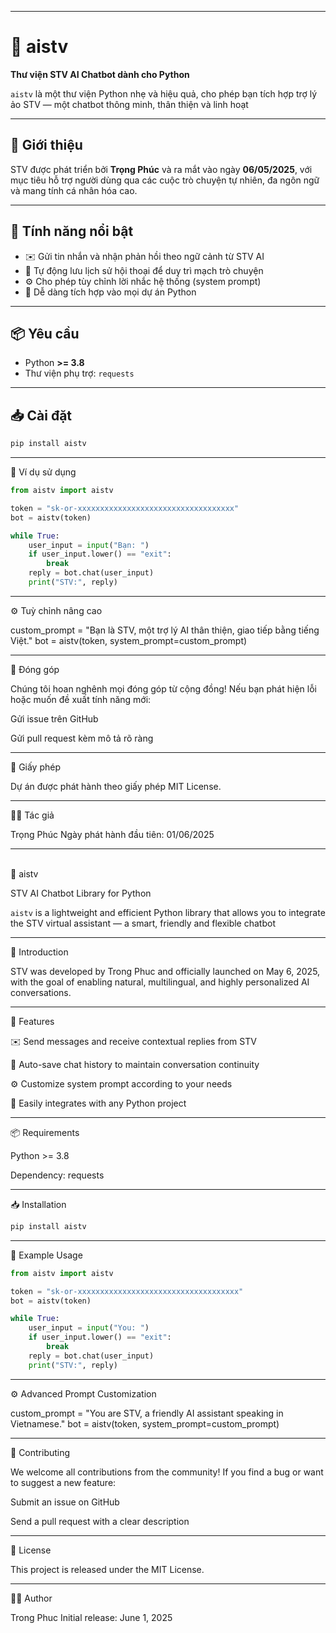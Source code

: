 
---

# 🌟 aistv

**Thư viện STV AI Chatbot dành cho Python**

`aistv` là một thư viện Python nhẹ và hiệu quả, cho phép bạn tích hợp trợ lý ảo STV — một chatbot thông minh, thân thiện và linh hoạt

---

## 🧠 Giới thiệu

STV được phát triển bởi **Trọng Phúc** và ra mắt vào ngày **06/05/2025**, với mục tiêu hỗ trợ người dùng qua các cuộc trò chuyện tự nhiên, đa ngôn ngữ và mang tính cá nhân hóa cao.

---

## 🚀 Tính năng nổi bật

- ✉️ Gửi tin nhắn và nhận phản hồi theo ngữ cảnh từ STV AI  
- 🧾 Tự động lưu lịch sử hội thoại để duy trì mạch trò chuyện  
- ⚙️ Cho phép tùy chỉnh lời nhắc hệ thống (system prompt)  
- 🔌 Dễ dàng tích hợp vào mọi dự án Python  

---

## 📦 Yêu cầu

- Python **>= 3.8**
- Thư viện phụ trợ: `requests`

---

## 📥 Cài đặt

```bash
pip install aistv
```


---

🧪 Ví dụ sử dụng
```python
from aistv import aistv

token = "sk-or-xxxxxxxxxxxxxxxxxxxxxxxxxxxxxxxxxxx"
bot = aistv(token)

while True:
    user_input = input("Bạn: ")
    if user_input.lower() == "exit":
        break
    reply = bot.chat(user_input)
    print("STV:", reply)
```

---

⚙️ Tuỳ chỉnh nâng cao

custom_prompt = "Bạn là STV, một trợ lý AI thân thiện, giao tiếp bằng tiếng Việt."
bot = aistv(token, system_prompt=custom_prompt)


---

🤝 Đóng góp

Chúng tôi hoan nghênh mọi đóng góp từ cộng đồng!
Nếu bạn phát hiện lỗi hoặc muốn đề xuất tính năng mới:

Gửi issue trên GitHub

Gửi pull request kèm mô tả rõ ràng



---

📜 Giấy phép

Dự án được phát hành theo giấy phép MIT License.


---

👨‍💻 Tác giả

Trọng Phúc
Ngày phát hành đầu tiên: 01/06/2025


---

<br>🌟 aistv

STV AI Chatbot Library for Python

`aistv` is a lightweight and efficient Python library that allows you to integrate the STV virtual assistant — a smart, friendly and flexible chatbot


---

🧠 Introduction

STV was developed by Trong Phuc and officially launched on May 6, 2025, with the goal of enabling natural, multilingual, and highly personalized AI conversations.


---

🚀 Features

✉️ Send messages and receive contextual replies from STV

🧾 Auto-save chat history to maintain conversation continuity

⚙️ Customize system prompt according to your needs

🔌 Easily integrates with any Python project



---

📦 Requirements

Python >= 3.8

Dependency: requests



---

📥 Installation
```bash
pip install aistv
```


---

🧪 Example Usage
```python
from aistv import aistv

token = "sk-or-xxxxxxxxxxxxxxxxxxxxxxxxxxxxxxxxxxxx"
bot = aistv(token)

while True:
    user_input = input("You: ")
    if user_input.lower() == "exit":
        break
    reply = bot.chat(user_input)
    print("STV:", reply)
```

---

⚙️ Advanced Prompt Customization

custom_prompt = "You are STV, a friendly AI assistant speaking in Vietnamese."
bot = aistv(token, system_prompt=custom_prompt)


---

🤝 Contributing

We welcome all contributions from the community!
If you find a bug or want to suggest a new feature:

Submit an issue on GitHub

Send a pull request with a clear description



---

📜 License

This project is released under the MIT License.


---

👨‍💻 Author

Trong Phuc
Initial release: June 1, 2025

